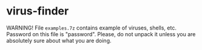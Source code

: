virus-finder
============

WARNING! File `examples.7z` contains example of viruses, shells, etc.
Password on this file is "password". Please, do not unpack it unless you
are absolutely sure about what you are doing.
